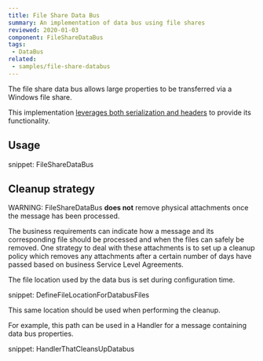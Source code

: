 ```yaml
---
title: File Share Data Bus
summary: An implementation of data bus using file shares
reviewed: 2020-01-03
component: FileShareDataBus
tags:
 - DataBus
related:
 - samples/file-share-databus
---
```


The file share data bus allows large properties to be transferred via a Windows file share.

This implementation [leverages both serialization and headers](/nservicebus/messaging/headers.md#fileshare-databus-headers) to provide its functionality.


## Usage

snippet: FileShareDataBus


## Cleanup strategy

WARNING: FileShareDataBus **does not** remove physical attachments once the message has been processed.

The business requirements can indicate how a message and its corresponding file should be processed and when the files can safely be removed. One strategy to deal with these attachments is to set up a cleanup policy which removes any attachments after a certain number of days have passed based on business Service Level Agreements.

The file location used by the data bus is set during configuration time.

snippet: DefineFileLocationForDatabusFiles

This same location should be used when performing the cleanup.

For example, this path can be used in a Handler for a message containing data bus properties.

snippet: HandlerThatCleansUpDatabus
